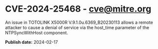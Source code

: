 # CVE-2024-25468 - cve@mitre.org

An issue in TOTOLINK X5000R V.9.1.0u.6369_B20230113 allows a remote attacker to cause a denial of service via the host_time parameter of the NTPSyncWithHost component.

**Publish date:** 2024-02-17

